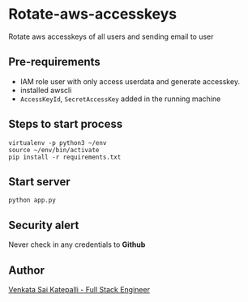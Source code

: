 # Rotate-aws-accesskeys
Rotate aws accesskeys of all users and sending email to user

## Pre-requirements
- IAM role user with only access userdata and generate accesskey.
- installed awscli
- `AccessKeyId`, `SecretAccessKey` added in the running machine

## Steps to start process
```
virtualenv -p python3 ~/env
source ~/env/bin/activate
pip install -r requirements.txt
```

## Start server
```
python app.py
```

## Security alert
Never check in any credentials to **Github**

## Author

[Venkata Sai Katepalli - Full Stack Engineer](http://venkatasaikatepalli.github.io)
